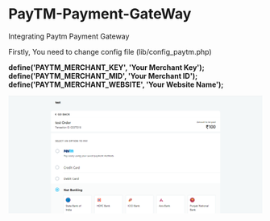 # PayTM-Payment-GateWay
Integrating Paytm Payment Gateway


Firstly, You need to change config file (lib/config_paytm.php)

**define('PAYTM_MERCHANT_KEY', 'Your Merchant Key');
define('PAYTM_MERCHANT_MID', 'Your Merchant ID'); 
define('PAYTM_MERCHANT_WEBSITE', 'Your Website Name');**

![](img/demo.png)
